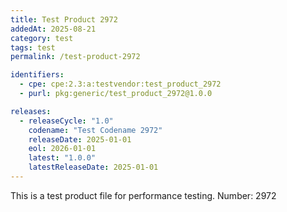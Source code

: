 ```yaml
---
title: Test Product 2972
addedAt: 2025-08-21
category: test
tags: test
permalink: /test-product-2972

identifiers:
  - cpe: cpe:2.3:a:testvendor:test_product_2972
  - purl: pkg:generic/test_product_2972@1.0.0

releases:
  - releaseCycle: "1.0"
    codename: "Test Codename 2972"
    releaseDate: 2025-01-01
    eol: 2026-01-01
    latest: "1.0.0"
    latestReleaseDate: 2025-01-01
---
```


This is a test product file for performance testing. Number: 2972
